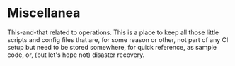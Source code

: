 # Miscellanea

This-and-that related to operations. This is a place to keep all those
little scripts and config files that are, for some reason or other, not
part of any CI setup but need to be stored somewhere, for quick reference,
as sample code, or, (but let's hope not) disaster recovery.

